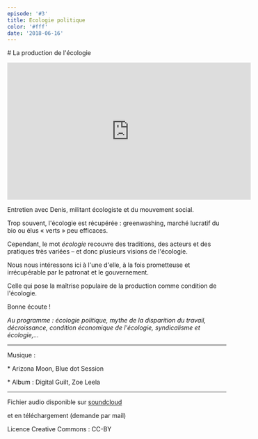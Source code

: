 ```yaml
---
episode: '#3'
title: Ecologie politique
color: '#fff'
date: '2018-06-16'
---
```

\# La production de l'écologie

<iframe width="560" height="315" src="https://www.youtube.com/embed/96wpZrtqU1w" frameborder="0" allow="autoplay; encrypted-media" allowfullscreen></iframe>

Entretien avec Denis, militant écologiste et du mouvement social.

Trop souvent, l'écologie est récupérée : greenwashing, marché lucratif du bio ou élus « verts » peu efficaces.

Cependant, le mot _écologie_ recouvre des traditions, des acteurs et des pratiques très variées – et donc plusieurs visions de l'écologie.

Nous nous intéressons ici à l'une d'elle, à la fois prometteuse et irrécupérable par le patronat et le gouvernement.

Celle qui pose la maîtrise populaire de la production comme condition de l'écologie.

Bonne écoute !

_Au programme : écologie politique, mythe de la disparition du travail,  décroissance, condition économique de l'écologie, syndicalisme et écologie,…_

- - -

Musique :

\* Arizona Moon, Blue dot Session

\* Album : Digital Guilt, Zoe Leela

- - -

Fichier audio disponible sur [soundcloud](https://soundcloud.com/user-584068809/03-la-production-de-lecologie)

et en téléchargement (demande par mail)

Licence Creative Commons : CC-BY
